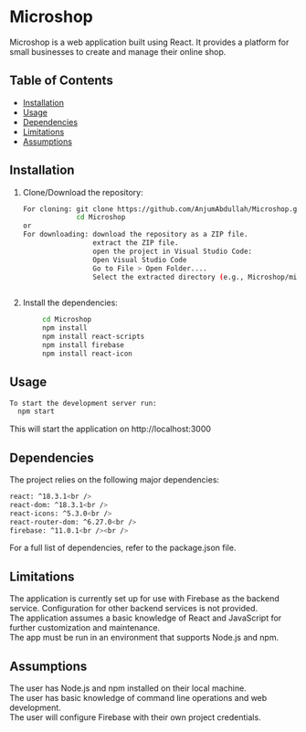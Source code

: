 # Microshop

Microshop is a web application built using React. It provides a platform for small businesses to create and manage their online shop.

## Table of Contents

- [Installation](#installation)
- [Usage](#usage)
- [Dependencies](#dependencies)
- [Limitations](#limitations)
- [Assumptions](#assumptions)

## Installation

1. Clone/Download the repository:
   ```sh
   For cloning: git clone https://github.com/AnjumAbdullah/Microshop.git
                cd Microshop
   or
   For downloading: download the repository as a ZIP file.
                    extract the ZIP file.
                    open the project in Visual Studio Code:
                    Open Visual Studio Code 
                    Go to File > Open Folder....
                    Select the extracted directory (e.g., Microshop/microshop).
                     
   ```
2. Install the dependencies: <br />
```sh
        cd Microshop
        npm install
        npm install react-scripts
        npm install firebase
        npm install react-icon
```
## Usage
```sh
To start the development server run:
  npm start
```
This will start the application on http://localhost:3000

## Dependencies

The project relies on the following major dependencies:<br />
 ```sh
react: ^18.3.1<br />
react-dom: ^18.3.1<br />
react-icons: ^5.3.0<br />
react-router-dom: ^6.27.0<br />
firebase: ^11.0.1<br /><br />
```
For a full list of dependencies, refer to the package.json file.
## Limitations

The application is currently set up for use with Firebase as the backend service. Configuration for other backend services is not provided.<br />
The application assumes a basic knowledge of React and JavaScript for further customization and maintenance.<br />
The app must be run in an environment that supports Node.js and npm.<br />

## Assumptions

The user has Node.js and npm installed on their local machine.<br />
The user has basic knowledge of command line operations and web development.<br />
The user will configure Firebase with their own project credentials.<br />

  
   
